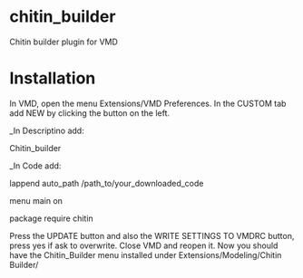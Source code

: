 # chitin_builder
Chitin builder plugin for VMD

# Installation
In VMD, open the menu Extensions/VMD Preferences. In the CUSTOM tab add NEW by clicking the button on the left.

_In Descriptino add:

Chitin_builder

_In Code add:

lappend auto_path /path_to/your_downloaded_code

menu main on

package require chitin

Press the UPDATE button and also the WRITE SETTINGS TO VMDRC button, press yes if ask to overwrite.
Close VMD and reopen it.
Now you should have the Chitin_Builder menu installed under Extensions/Modeling/Chitin Builder/
